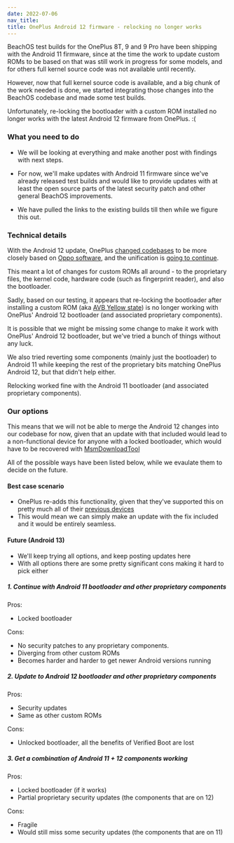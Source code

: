```yaml
---
date: 2022-07-06
nav_title:
title: OnePlus Android 12 firmware - relocking no longer works
---
```


BeachOS test builds for the OnePlus 8T, 9 and 9 Pro have been shipping with the Android 11 firmware, since at the time the work to update custom ROMs to be based on that was still work in progress for some models, and for others full kernel source code was not available until recently.

However, now that full kernel source code is available, and a big chunk of the work needed is done, we started integrating those changes into the BeachOS codebase and made some test builds.

Unfortunately, re-locking the bootloader with a custom ROM installed no longer works with the latest Android 12 firmware from OnePlus. :(

### What you need to do

* We will be looking at everything and make another post with findings with next steps.

* For now, we'll make updates with Android 11 firmware since we've already released test builds and would like to provide updates with at least the open source parts of the latest security patch and other general BeachOS improvements.

* We have pulled the links to the existing builds till then while we figure this out.

### Technical details

With the Android 12 update, OnePlus [changed codebases](https://www.androidpolice.com/2021/09/20/oneplus-details-how-its-going-to-merge-oxygenos-and-oppos-coloros/) to be more closely based on [Oppo software](https://www.androidpolice.com/oxygenos-12-beta-handson-color-os-in-all-but-name/), and the unification is [going to continue](https://www.androidpolice.com/oneplus-calls-off-merger-between-oxygenos-and-coloros-but-theyll-still-share-a-codebase/).

This meant a lot of changes for custom ROMs all around - to the proprietary files, the kernel code, hardware code (such as fingerprint reader), and also the bootloader.

Sadly, based on our testing, it appears that re-locking the bootloader after installing a custom ROM (aka [AVB Yellow state](https://android.googlesource.com/platform/external/avb/#device-specific-notes)) is no longer working with OnePlus' Android 12 bootloader (and associated proprietary components).

It is possible that we might be missing some change to make it work with OnePlus' Android 12 bootloader, but we've tried a bunch of things without any luck.

We also tried reverting some components (mainly just the bootloader) to Android 11 while keeping the rest of the proprietary bits matching OnePlus Android 12, but that didn't help either.

Relocking worked fine with the Android 11 bootloader (and associated proprietary components).

### Our options

This means that we will not be able to merge the Android 12 changes into our codebase for now, given that an update with that included would lead to a non-functional device for anyone with a locked bootloader, which would have to be recovered with [MsmDownloadTool](https://www.xda-developers.com/oneplus-9-9-pro-9r-unbrick-msmdownloadtool/)

All of the possible ways have been listed below, while we evaulate them to decide on the future.

#### Best case scenario
* OnePlus re-adds this functionality, given that they've supported this on pretty much all of their [previous devices](https://hub.libranet.de/wiki/and-priv-sec/wiki/verified-boot#OnePlus)
* This would mean we can simply make an update with the fix included and it would be entirely seamless.

#### Future (Android 13)
* We'll keep trying all options, and keep posting updates here
* With all options there are some pretty significant cons making it hard to pick either

##### 1. Continue with Android 11 bootloader and other proprietary components
Pros:
* Locked bootloader

Cons:
* No security patches to any proprietary components.
* Diverging from other custom ROMs
* Becomes harder and harder to get newer Android versions running

##### 2. Update to Android 12 bootloader and other proprietary components
Pros:
* Security updates
* Same as other custom ROMs

Cons:
* Unlocked bootloader, all the benefits of Verified Boot are lost

##### 3. Get a combination of Android 11 + 12 components working
Pros:
* Locked bootloader (if it works)
* Partial proprietary security updates (the components that are on 12)

Cons:
* Fragile
* Would still miss some security updates (the components that are on 11)


<!-- https://web.archive.org/web/20220705174359/https://hub.libranet.de/wiki/and-priv-sec/wiki/verified-boot -->
